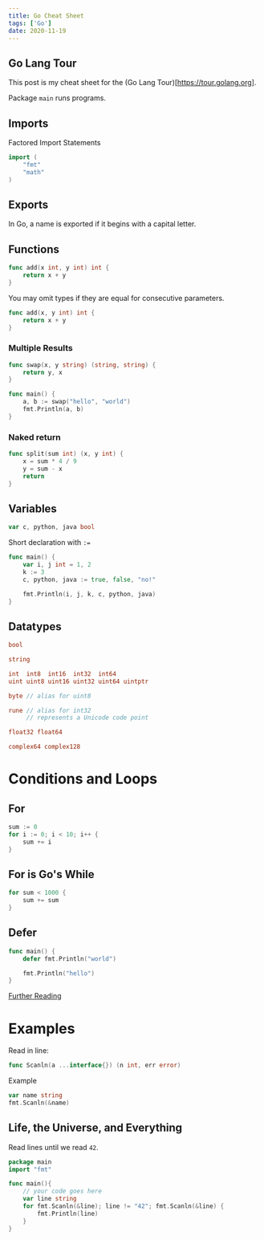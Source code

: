 ```yaml
---
title: Go Cheat Sheet
tags: ['Go']
date: 2020-11-19
---
```


## Go Lang Tour

This post is my cheat sheet for the (Go Lang Tour)[https://tour.golang.org].

Package `main` runs programs.

## Imports

Factored Import Statements

```go
import (
	"fmt"
	"math"
)
```

## Exports

In Go, a name is exported if it begins with a capital letter.

## Functions

```go
func add(x int, y int) int {
	return x + y
}
```

You may omit types if they are equal for consecutive parameters.

```go
func add(x, y int) int {
	return x + y
}
```

### Multiple Results

```go
func swap(x, y string) (string, string) {
	return y, x
}

func main() {
	a, b := swap("hello", "world")
	fmt.Println(a, b)
}
```

### Naked return

```go
func split(sum int) (x, y int) {
	x = sum * 4 / 9
	y = sum - x
	return
}
```

## Variables

```go
var c, python, java bool
```

Short declaration with `:=`

```go
func main() {
	var i, j int = 1, 2
	k := 3
	c, python, java := true, false, "no!"

	fmt.Println(i, j, k, c, python, java)
}
```

## Datatypes

```go
bool

string

int  int8  int16  int32  int64
uint uint8 uint16 uint32 uint64 uintptr

byte // alias for uint8

rune // alias for int32
     // represents a Unicode code point

float32 float64

complex64 complex128
```

# Conditions and Loops

## For

```go
sum := 0
for i := 0; i < 10; i++ {
    sum += i
}
```

## For is Go's While

```go
for sum < 1000 {
    sum += sum
}
```

## Defer

```go
func main() {
	defer fmt.Println("world")

	fmt.Println("hello")
}
```

[Further Reading](https://blog.golang.org/defer-panic-and-recover)

# Examples

Read in line:

```go
func Scanln(a ...interface{}) (n int, err error)
```

Example

```go
var name string
fmt.Scanln(&name)
```

## Life, the Universe, and Everything

Read lines until we read `42`.

```go
package main
import "fmt"

func main(){
	// your code goes here
	var line string
	for fmt.Scanln(&line); line != "42"; fmt.Scanln(&line) {
		fmt.Println(line)
	}
}
```

